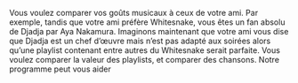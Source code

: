 Vous voulez comparer vos goûts musicaux à ceux de votre ami.
Par exemple, tandis que votre ami préfère Whitesnake, vous êtes un fan absolu de Djadja par Aya Nakamura.
Imaginons maintenant que votre ami vous dise que Djadja est un chef d’œuvre mais n’est pas adapté aux soirées alors qu’une playlist contenant entre autres du Whitesnake serait parfaite.
Vous voulez comparer la valeur des playlists, et comparer des chansons. Notre programme peut vous aider
